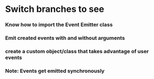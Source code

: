 # Switch branches to see

### Know how to import the Event Emitter class

### Emit created events with and without arguments

### create a custom object/class that takes advantage of user events

### Note: Events get emitted synchronously
